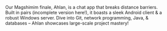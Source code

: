 Our Magshimim finale, Ahlan, is a chat app that breaks distance barriers.  Built in pairs (incomplete version here!), it boasts a sleek Android client & a robust Windows server.  Dive into Git, network programming, Java, & databases – Ahlan showcases large-scale project mastery!

